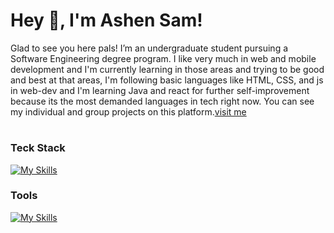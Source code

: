 # <div style="display:flex">Hey 🧦, I'm Ashen Sam!   </div>

<div >

<div> </div>

 
<p> Glad to see you here pals! I’m an undergraduate student pursuing a Software Engineering degree program. I like very much in web and mobile development and I'm currently learning in those areas and trying to be good and best at that areas, I'm following basic languages like HTML, CSS, and js in web-dev and I'm learning Java and react for further self-improvement because its the most demanded languages in tech right now. You can see my individual and group projects on this platform.<a href="https://ashen-sam-portfolio-v2.vercel.app/">visit me</a></div>  
</div>
  
# <h3 >Teck Stack</h3>
<div>

  [![My Skills](https://skillicons.dev/icons?i=react,tailwind)](https://skillicons.dev)


</div>
  <div>
<h3>Tools</h3>

  [![My Skills](https://skillicons.dev/icons?i=vscode,vercel,github,git,postman)](https://skillicons.dev)
</div>
<!-- <img align="center" src="http://github-profile-summary-cards.vercel.app/api/cards/repos-per-language?username=Ashen-sam&theme=transparent" height="170em" />
<a href="https://github.com/Ashen-sam">
<img align="center" src="http://github-profile-summary-cards.vercel.app/api/cards/stats?username=Ashen-sam&theme=transparent" height="170em" /> -->





